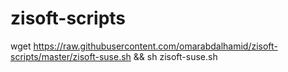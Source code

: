 # zisoft-scripts

wget https://raw.githubusercontent.com/omarabdalhamid/zisoft-scripts/master/zisoft-suse.sh && sh zisoft-suse.sh
